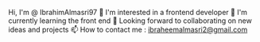 Hi, I'm @ IbrahimAlmasri97
👀 I'm interested in a frontend developer
🌱 I'm currently learning the front end
💞️ Looking forward to collaborating on new ideas and projects
📫 How to contact me : ibraheemalmasri2@gmail.com

<!---
IbrahimAlmasri97/IbrahimAlmasri97 is a ✨ special ✨ repository because its `README.md` (this file) appears on your GitHub profile.
You can click the Preview link to take a look at your changes.
--->

